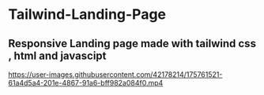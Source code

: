 # Tailwind-Landing-Page
## Responsive Landing page made with tailwind css , html and javascipt


https://user-images.githubusercontent.com/42178214/175761521-61a4d5a4-201e-4867-91a6-bff982a084f0.mp4

